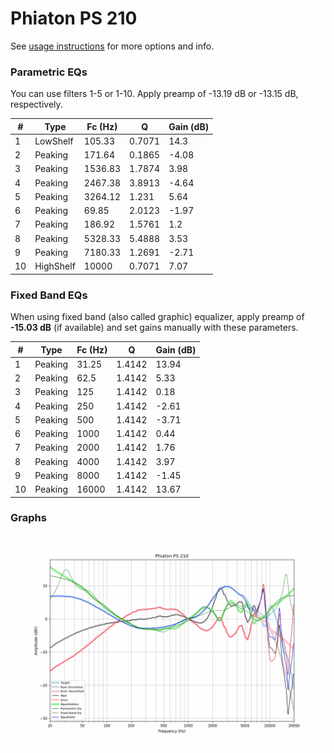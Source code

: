 # Phiaton PS 210
See [usage instructions](https://github.com/jaakkopasanen/AutoEq#usage) for more options and info.

### Parametric EQs
You can use filters 1-5 or 1-10. Apply preamp of -13.19 dB or -13.15 dB, respectively.

|   # | Type      |   Fc (Hz) |      Q |   Gain (dB) |
|-----|-----------|-----------|--------|-------------|
|   1 | LowShelf  |    105.33 | 0.7071 |       14.3  |
|   2 | Peaking   |    171.64 | 0.1865 |       -4.08 |
|   3 | Peaking   |   1536.83 | 1.7874 |        3.98 |
|   4 | Peaking   |   2467.38 | 3.8913 |       -4.64 |
|   5 | Peaking   |   3264.12 | 1.231  |        5.64 |
|   6 | Peaking   |     69.85 | 2.0123 |       -1.97 |
|   7 | Peaking   |    186.92 | 1.5761 |        1.2  |
|   8 | Peaking   |   5328.33 | 5.4888 |        3.53 |
|   9 | Peaking   |   7180.33 | 1.2691 |       -2.71 |
|  10 | HighShelf |  10000    | 0.7071 |        7.07 |

### Fixed Band EQs
When using fixed band (also called graphic) equalizer, apply preamp of **-15.03 dB** (if available) and set gains manually with these parameters.

|   # | Type    |   Fc (Hz) |      Q |   Gain (dB) |
|-----|---------|-----------|--------|-------------|
|   1 | Peaking |     31.25 | 1.4142 |       13.94 |
|   2 | Peaking |     62.5  | 1.4142 |        5.33 |
|   3 | Peaking |    125    | 1.4142 |        0.18 |
|   4 | Peaking |    250    | 1.4142 |       -2.61 |
|   5 | Peaking |    500    | 1.4142 |       -3.71 |
|   6 | Peaking |   1000    | 1.4142 |        0.44 |
|   7 | Peaking |   2000    | 1.4142 |        1.76 |
|   8 | Peaking |   4000    | 1.4142 |        3.97 |
|   9 | Peaking |   8000    | 1.4142 |       -1.45 |
|  10 | Peaking |  16000    | 1.4142 |       13.67 |

### Graphs
![](./Phiaton%20PS%20210.png)
